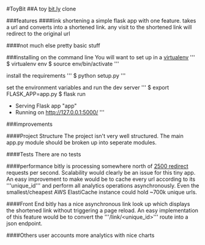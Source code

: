 #ToyBit
##A toy [bit.ly](http://www.bitly.com) clone

###features
####link shortening
a simple flask app with one feature. takes a url and converts into a shortened link.
any visit to the shortened link will redirect to the original url

####not much else
pretty basic stuff

###installing
on the command line
You will want to set up in a [virtualenv](https://virtualenv.pypa.io/en/stable/)
'''
$ virtualenv env
$ source env/bin/activate
'''

install the requirements
'''
$ python setup.py
'''

set the environment variables and run the dev server
'''
$ export FLASK_APP=app.py
$ flask run
* Serving Flask app "app"
* Running on http://127.0.0.1:5000/
'''

###improvements

####Project Structure
The project isn't very well structured. The main app.py module should be broken up into seperate modules.

####Tests
There are no tests

####performance
bitly is processing somewhere north of [2500 redirect](http://highscalability.com/blog/2014/7/14/bitly-lessons-learned-building-a-distributed-system-that-han.html) requests per second. Scalability would clearly be an issue for this tiny app. An easy improvement to make would be to cache every url according to its '''unique_id''' and perform all analytics operations asynchronously. Even the smallest/cheapest AWS ElastiCache instance could hold ~700k unique urls.

####Front End
bitly has a nice asynchronous link look up which displays the shortened link without triggering a page reload. An easy implementation of this feature would be to convert the '''/link/<unique_id>''' route into a json endpoint.

####Others
user accounts
more analytics with nice charts
